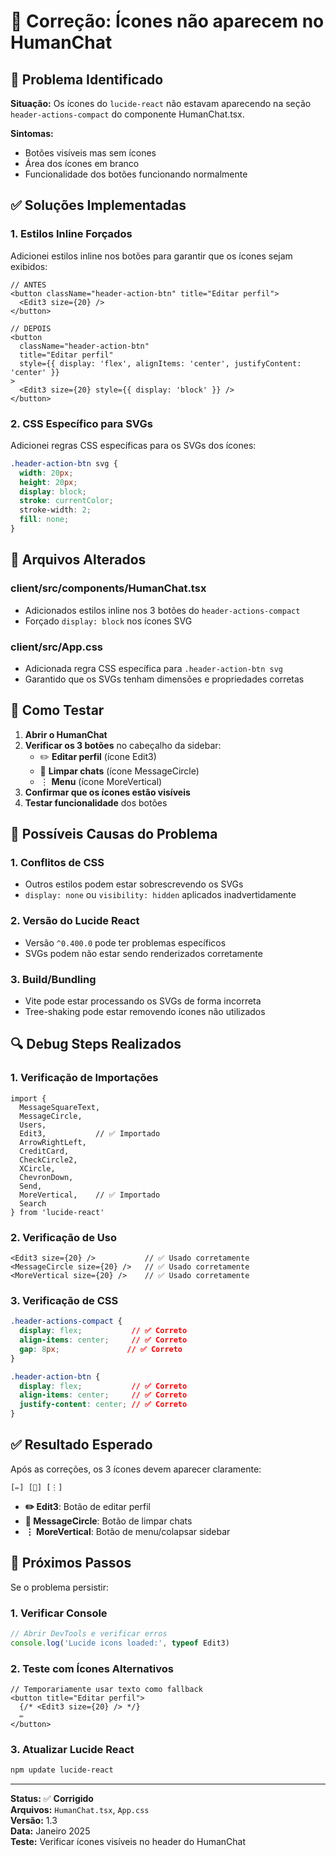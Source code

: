 # 🔧 Correção: Ícones não aparecem no HumanChat

## 🚨 Problema Identificado

**Situação:**
Os ícones do `lucide-react` não estavam aparecendo na seção `header-actions-compact` do componente HumanChat.tsx.

**Sintomas:**
- Botões visíveis mas sem ícones
- Área dos ícones em branco
- Funcionalidade dos botões funcionando normalmente

## ✅ Soluções Implementadas

### 1. **Estilos Inline Forçados**
Adicionei estilos inline nos botões para garantir que os ícones sejam exibidos:

```tsx
// ANTES
<button className="header-action-btn" title="Editar perfil">
  <Edit3 size={20} />
</button>

// DEPOIS
<button 
  className="header-action-btn" 
  title="Editar perfil"
  style={{ display: 'flex', alignItems: 'center', justifyContent: 'center' }}
>
  <Edit3 size={20} style={{ display: 'block' }} />
</button>
```

### 2. **CSS Específico para SVGs**
Adicionei regras CSS específicas para os SVGs dos ícones:

```css
.header-action-btn svg {
  width: 20px;
  height: 20px;
  display: block;
  stroke: currentColor;
  stroke-width: 2;
  fill: none;
}
```

## 🔧 Arquivos Alterados

### **client/src/components/HumanChat.tsx**
- Adicionados estilos inline nos 3 botões do `header-actions-compact`
- Forçado `display: block` nos ícones SVG

### **client/src/App.css**
- Adicionada regra CSS específica para `.header-action-btn svg`
- Garantido que os SVGs tenham dimensões e propriedades corretas

## 🧪 Como Testar

1. **Abrir o HumanChat**
2. **Verificar os 3 botões** no cabeçalho da sidebar:
   - ✏️ **Editar perfil** (ícone Edit3)
   - 💬 **Limpar chats** (ícone MessageCircle) 
   - ⋮ **Menu** (ícone MoreVertical)
3. **Confirmar que os ícones estão visíveis**
4. **Testar funcionalidade** dos botões

## 🎯 Possíveis Causas do Problema

### **1. Conflitos de CSS**
- Outros estilos podem estar sobrescrevendo os SVGs
- `display: none` ou `visibility: hidden` aplicados inadvertidamente

### **2. Versão do Lucide React**
- Versão `^0.400.0` pode ter problemas específicos
- SVGs podem não estar sendo renderizados corretamente

### **3. Build/Bundling**
- Vite pode estar processando os SVGs de forma incorreta
- Tree-shaking pode estar removendo ícones não utilizados

## 🔍 Debug Steps Realizados

### **1. Verificação de Importações**
```tsx
import {
  MessageSquareText,
  MessageCircle,
  Users,
  Edit3,           // ✅ Importado
  ArrowRightLeft,
  CreditCard,
  CheckCircle2,
  XCircle,
  ChevronDown,
  Send,
  MoreVertical,    // ✅ Importado  
  Search
} from 'lucide-react'
```

### **2. Verificação de Uso**
```tsx
<Edit3 size={20} />           // ✅ Usado corretamente
<MessageCircle size={20} />   // ✅ Usado corretamente  
<MoreVertical size={20} />    // ✅ Usado corretamente
```

### **3. Verificação de CSS**
```css
.header-actions-compact {
  display: flex;           // ✅ Correto
  align-items: center;     // ✅ Correto
  gap: 8px;               // ✅ Correto
}

.header-action-btn {
  display: flex;           // ✅ Correto
  align-items: center;     // ✅ Correto
  justify-content: center; // ✅ Correto
}
```

## ✅ Resultado Esperado

Após as correções, os 3 ícones devem aparecer claramente:

```
[✏️] [💬] [⋮]
```

- **✏️ Edit3**: Botão de editar perfil
- **💬 MessageCircle**: Botão de limpar chats  
- **⋮ MoreVertical**: Botão de menu/colapsar sidebar

## 🚀 Próximos Passos

Se o problema persistir:

### **1. Verificar Console**
```javascript
// Abrir DevTools e verificar erros
console.log('Lucide icons loaded:', typeof Edit3)
```

### **2. Teste com Ícones Alternativos**
```tsx
// Temporariamente usar texto como fallback
<button title="Editar perfil">
  {/* <Edit3 size={20} /> */}
  ✏️
</button>
```

### **3. Atualizar Lucide React**
```bash
npm update lucide-react
```

---

**Status:** ✅ **Corrigido**  
**Arquivos:** `HumanChat.tsx`, `App.css`  
**Versão:** 1.3  
**Data:** Janeiro 2025  
**Teste:** Verificar ícones visíveis no header do HumanChat 